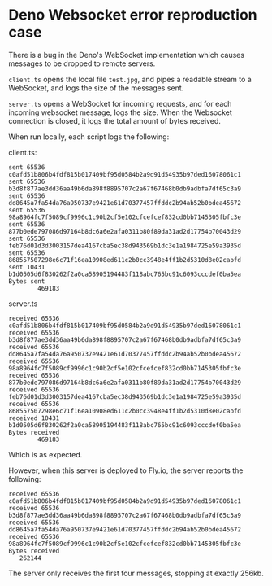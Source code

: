 # Deno Websocket error reproduction case

There is a bug in the Deno's WebSocket implementation which causes messages to
be dropped to remote servers.

`client.ts` opens the local file `test.jpg`, and pipes a readable stream to a
WebSocket, and logs the size of the messages sent.

`server.ts` opens a WebSocket for incoming requests, and for each incoming
websocket message, logs the size. When the Websocket connection is closed, it
logs the total amount of bytes received.

When run locally, each script logs the following:

client.ts:

```
sent 65536 c0afd51b806b4fdf815b017409bf95d0584b2a9d91d54935b97ded16078061c1
sent 65536 b3d8f877ae3dd36aa49b6da898f8895707c2a67f67468b0db9adbfa7df65c3a9
sent 65536 dd8645a7fa54da76a950737e9421e61d70377457ffddc2b94ab52b0bdea45672
sent 65536 98a8964fc7f5089cf9996c1c90b2cf5e102cfcefcef832cd0bb7145305fbfc3e
sent 65536 877b0ede797086d97164b8dc6a6e2afa0311b80f89da31ad2d17754b70043d29
sent 65536 feb76d01d3d3003157dea4167cba5ec38d943569b1dc3e1a1984725e59a3935d
sent 65536 868557507298e6c71f16ea10908ed611c2b0cc3948e4ff1b2d5310d8e02cabfd
sent 10431 b1d0505d6f830262f2a0ca58905194483f118abc765bc91c6093cccdef0ba5ea
Bytes sent
		469183
```

server.ts

```
received 65536 c0afd51b806b4fdf815b017409bf95d0584b2a9d91d54935b97ded16078061c1
received 65536 b3d8f877ae3dd36aa49b6da898f8895707c2a67f67468b0db9adbfa7df65c3a9
received 65536 dd8645a7fa54da76a950737e9421e61d70377457ffddc2b94ab52b0bdea45672
received 65536 98a8964fc7f5089cf9996c1c90b2cf5e102cfcefcef832cd0bb7145305fbfc3e
received 65536 877b0ede797086d97164b8dc6a6e2afa0311b80f89da31ad2d17754b70043d29
received 65536 feb76d01d3d3003157dea4167cba5ec38d943569b1dc3e1a1984725e59a3935d
received 65536 868557507298e6c71f16ea10908ed611c2b0cc3948e4ff1b2d5310d8e02cabfd
received 10431 b1d0505d6f830262f2a0ca58905194483f118abc765bc91c6093cccdef0ba5ea
Bytes received
		469183
```

Which is as expected.

However, when this server is deployed to Fly.io, the server reports the
following:

```
received 65536 c0afd51b806b4fdf815b017409bf95d0584b2a9d91d54935b97ded16078061c1
received 65536 b3d8f877ae3dd36aa49b6da898f8895707c2a67f67468b0db9adbfa7df65c3a9
received 65536 dd8645a7fa54da76a950737e9421e61d70377457ffddc2b94ab52b0bdea45672
received 65536 98a8964fc7f5089cf9996c1c90b2cf5e102cfcefcef832cd0bb7145305fbfc3e
Bytes received
   262144
```

The server only receives the first four messages, stopping at exactly 256kb.

